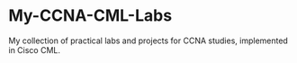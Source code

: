 # My-CCNA-CML-Labs
My collection of practical labs and projects for CCNA studies, implemented in Cisco CML.
